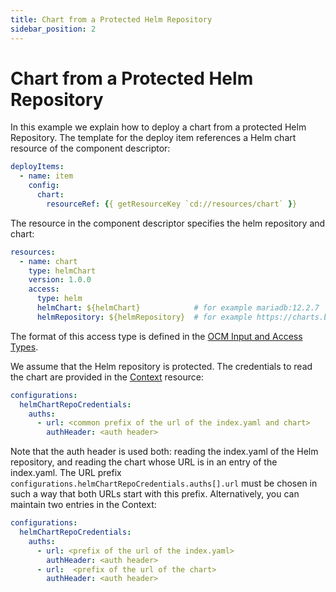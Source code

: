 ```yaml
---
title: Chart from a Protected Helm Repository
sidebar_position: 2
---
```


# Chart from a Protected Helm Repository

In this example we explain how to deploy a chart from a protected Helm Repository.
The template for the deploy item references a Helm chart resource of the component descriptor:

```yaml
deployItems:
  - name: item
    config:
      chart:
        resourceRef: {{ getResourceKey `cd://resources/chart` }}
```

The resource in the component descriptor specifies the helm repository and chart:

```yaml
resources:
  - name: chart
    type: helmChart
    version: 1.0.0
    access:
      type: helm
      helmChart: ${helmChart}            # for example mariadb:12.2.7 
      helmRepository: ${helmRepository}  # for example https://charts.bitnami.com/bitnami
```

The format of this access type is defined in the [OCM Input and Access Types](https://ocm.software/docs/tutorials/input-and-access-types/#helm-1). 


We assume that the Helm repository is protected. The credentials to read the chart are provided in the 
[Context](installation/context.yaml.tpl) resource:

```yaml
configurations:
  helmChartRepoCredentials:
    auths:
      - url: <common prefix of the url of the index.yaml and chart>
        authHeader: <auth header>
```

Note that the auth header is used both: reading the index.yaml of the Helm repository, and reading the chart whose URL is 
in an entry of the index.yaml.
The URL prefix `configurations.helmChartRepoCredentials.auths[].url` must be chosen in such a way that both URLs
start with this prefix.
Alternatively, you can maintain two entries in the Context:

```yaml
configurations:
  helmChartRepoCredentials:
    auths:
      - url: <prefix of the url of the index.yaml>
        authHeader: <auth header>
      - url:  <prefix of the url of the chart>
        authHeader: <auth header>
```
